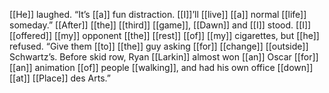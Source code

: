 [[He]] laughed. “It’s [[a]] fun distraction. [[I]]’ll [[live]] [[a]] normal [[life]] someday.” [[After]] [[the]] [[third]] [[game]], [[Dawn]] and [[I]] stood. [[I]] [[offered]] [[my]] opponent [[the]] [[rest]] [[of]] [[my]] cigarettes, but [[he]] refused. “Give them [[to]] [[the]] guy asking [[for]] [[change]] [[outside]] Schwartz’s. Before skid row, Ryan [[Larkin]] almost won [[an]] Oscar [[for]] [[an]] animation [[of]] people [[walking]], and had his own office [[down]] [[at]] [[Place]] des Arts.”